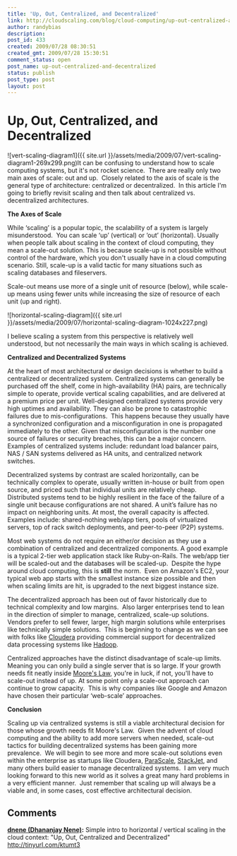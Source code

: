 ```yaml
---
title: 'Up, Out, Centralized, and Decentralized'
link: http://cloudscaling.com/blog/cloud-computing/up-out-centralized-and-decentralized/
author: randybias
description: 
post_id: 433
created: 2009/07/28 08:30:51
created_gmt: 2009/07/28 15:30:51
comment_status: open
post_name: up-out-centralized-and-decentralized
status: publish
post_type: post
layout: post
---
```


# Up, Out, Centralized, and Decentralized

![vert-scaling-diagram1]({{ site.url }}/assets/media/2009/07/vert-scaling-diagram1-269x299.png)It can be confusing to understand how to scale computing systems, but it's not rocket science.  There are really only two main axes of scale: out and up.  Closely related to the axis of scale is the general type of architecture: centralized or decentralized.  In this article I'm going to briefly revisit scaling and then talk about centralized vs. decentralized architectures. 

**The Axes of Scale**

While ‘scaling’ is a popular topic, the scalability of a system is largely misunderstood.  You can scale ‘up’ (vertical) or ‘out’ (horizontal). Usually when people talk about scaling in the context of cloud computing, they mean a scale-out solution. This is because scale-up is not possible without control of the hardware, which you don't usually have in a cloud computing scenario. Still, scale-up is a valid tactic for many situations such as scaling databases and fileservers.

Scale-out means use more of a single unit of resource (below), while scale-up means using fewer units while increasing the size of resource of each unit (up and right).

![horizontal-scaling-diagram]({{ site.url }}/assets/media/2009/07/horizontal-scaling-diagram-1024x227.png)

I believe scaling a system from this perspective is relatively well understood, but not necessarily the main ways in which scaling is achieved.

**Centralized and Decentralized Systems**

At the heart of most architectural or design decisions is whether to build a centralized or decentralized system. Centralized systems can generally be purchased off the shelf, come in high-availability (HA) pairs, are technically simple to operate, provide vertical scaling capabilities, and are delivered at a premium price per unit. Well-designed centralized systems provide very high uptimes and availability. They can also be prone to catastrophic failures due to mis-configurations.  This happens because they usually have a synchronized configuration and a misconfiguration in one is propagated immediately to the other. Given that misconfiguration is the number one source of failures or security breaches, this can be a major concern. Examples of centralized systems include: redundant load balancer pairs, NAS / SAN systems delivered as HA units, and centralized network switches.

Decentralized systems by contrast are scaled horizontally, can be technically complex to operate, usually written in-house or built from open source, and priced such that individual units are relatively cheap. Distributed systems tend to be highly resilient in the face of the failure of a single unit because configurations are not shared. A unit’s failure has no impact on neighboring units. At most, the overall capacity is affected. Examples include: shared-nothing web/app tiers, pools of virtualized servers, top of rack switch deployments, and peer-to-peer (P2P) systems.

Most web systems do not require an either/or decision as they use a combination of centralized and decentralized components. A good example is a typical 2-tier web application stack like Ruby-on-Rails. The web/app tier will be scaled-out and the databases will be scaled-up.  Despite the hype around cloud computing, this is **still** the norm.  Even on Amazon's EC2, your typical web app starts with the smallest instance size possible and then when scaling limits are hit, is upgraded to the next biggest instance size.

The decentralized approach has been out of favor historically due to technical complexity and low margins.  Also larger enterprises tend to lean in the direction of simpler to manage, centralized, scale-up solutions. Vendors prefer to sell fewer, larger, high margin solutions while enterprises like technically simple solutions.  This is beginning to change as we can see with folks like [Cloudera](http://www.cloudera.com) providing commercial support for decentralized data processing systems like [Hadoop](http://en.wikipedia.org/wiki/Hadoop).

Centralized approaches have the distinct disadvantage of scale-up limits. Meaning you can only build a single server that is so large. If your growth needs fit neatly inside [Moore's Law](http://en.wikipedia.org/wiki/Moores_Law), you're in luck, if not, you'll have to scale-out instead of up. At some point only a scale-out approach can continue to grow capacity.  This is why companies like Google and Amazon have chosen their particular ‘web-scale’ approaches.

**Conclusion**

Scaling up via centralized systems is still a viable architectural decision for those whose growth needs fit Moore's Law.  Given the advent of cloud computing and the ability to add more servers when needed, scale-out tactics for building decentralized systems has been gaining more prevalence.  We will begin to see more and more scale-out solutions even within the enterprise as startups like Cloudera, [ParaScale](http://www.parascale.com), [StackJet](http://www.stackjet.com/), and many others build easier to manage decentralized systems.  I am very much looking forward to this new world as it solves a great many hard problems in a very efficient manner.  Just remember that scaling up will always be a viable and, in some cases, cost effective architectural decision.

## Comments

**[dnene (Dhananjay Nene)](#192 "2009-08-07 04:12:30"):** Simple intro to horizontal / vertical scaling in the cloud context: "Up, Out, Centralized and Decentralized" http://tinyurl.com/ktumt3

